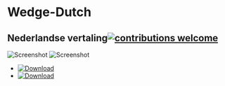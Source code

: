 # Wedge-Dutch
## Nederlandse vertaling[![contributions welcome](https://img.shields.io/badge/bijdrage-welkom-brightgreen.svg?style=flat)](https://github.com/dwyl/esta/issues)

![Screenshot](https://imgur.com/VYtXPLd.png"Screenshot")
![Screenshot](https://imgur.com/MUUcjGZ.png"Screenshot")



- [![Download](https://img.shields.io/badge/download-Wedge-brightgreen.svg)](https://github.com/Wedge/wedge)
- [![Download](https://img.shields.io/badge/LMUBE-Forum-brightgreen.svg)](https://www.linuxmintusers.be/forum/MintWedge/)

